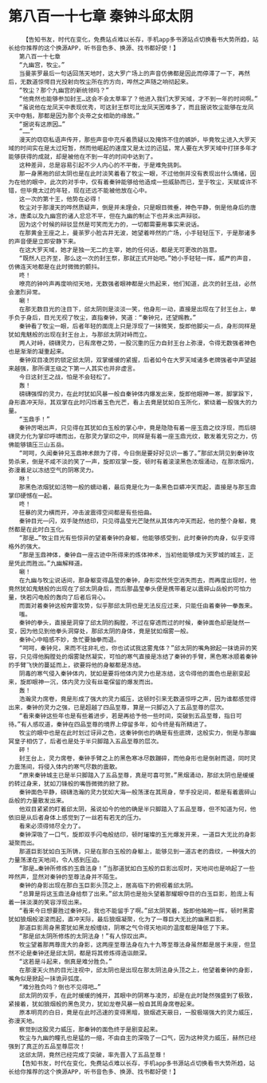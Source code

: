 # 第八百一十七章 秦钟斗邱太阴
        【告知书友，时代在变化，免费站点难以长存，手机app多书源站点切换看书大势所趋，站长给你推荐的这个换源APP，听书音色多、换源、找书都好使！】
       第八百一十七章
       “九幽宫，牧尘。”
       当曼荼罗最后一句话回荡天地时，这大罗广场上的声音仿佛都是因此而停滞了一下，再然后，无数道惊愕目光投射向牧尘所在的方向，哗然之声随之响彻起来。
       “牧尘？那个九幽宫的新统领吗？”
       “他竟然也能够参加封王…这会不会太草率了？他进入我们大罗天域，才不到一年的时间啊。”
       “虽说他在龙凤天中表现优秀，可这封王祭可比龙凤天困难多了，而且据说牧尘能够在龙凤天中夺魁，那都是因为那个炎帝之女相助的缘故。”
       “据说有这原因…”
       “……”
       漫天的窃窃私语声传开，那些声音中充斥着质疑以及掩饰不住的嫉妒，毕竟牧尘进入大罗天域的时间实在是太过短暂，然而他崛起的速度又是太过的迅猛，常人要在大罗天域中打拼多年才能够获得的成就，却是被他在不到一年的时间中达到了。
       这种差异，总是容易引起不少人内心的不平衡，于是难免挑刺。
       那一身黑袍的邱太阴也是在此时淡笑着看了牧尘一眼，不过他倒并没有表现出什么情绪，因为在他的眼中，此次的对手中，仅有着秦钟能够给他造成一些威胁而已，至于牧尘，天赋或许不错，但毕竟太过的年轻，现在还远不能被他放在心中。
       这一次的第十王，他势在必得！
       牧尘对于那漫天的哗然质疑声，倒是并未理会，只是眼目微垂，神色平静，倒是他身后的唐冰，唐柔以及九幽宫的诸人忿忿不平，但在九幽的制止下也并未出声辩驳。
       因为这个时候的辩驳显然是可笑而无力的，一切都需要用事实来说话。
       在那黄金王座之上，曼荼罗小脸古井无波，她望着哗然的广场，小手轻轻压下，于是那诸多的声音便是立即安静下来。
       在这大罗天域，她才是独一无二的主宰，她的任何话，都是无可更改的旨意。
       “既然人已齐至，那么这一次的封王祭，那就正式开始吧。”她小手轻轻一挥，威严的声音，仿佛连天地都是在此时微微的颤抖。
       咚！
       嘹亮的钟吟声再度响彻天地，无数强者眼神都是火热起来，他们知道，此次的封王战，必然会激烈异常。
       唰！
       在那无数目光的注目下，邱太阴则是淡淡一笑，他身形一动，直接是出现在了封王台上，单手负于身后，目光无视了牧尘，直指秦钟，笑道：“秦钟兄，还望赐教。”
       秦钟看了牧尘一眼，后者年轻的面庞上只是浮现了一抹微笑，旋即他脚尖一点，身形同样是犹如鬼魅般的出现在封王台上，与那邱太阴对峙而立。
       两人对峙，磅礴灵力，已有席卷之势，一股沉重的压力自封王台上弥漫，令得无数强者神色也是渐渐的凝重起来。
       秦钟双目凌厉的锁定邱太阴，双掌缓缓的紧握，后者如今在大罗天域诸多老牌强者中声望越来越强，那所谓王级之下第一人其实也并非虚言。
       今日这封王之战，怕是不会轻松了。
       轰！
       磅礴强悍的灵力，在此时犹如风暴一般自秦钟体内爆发出来，旋即他眼神一寒，脚掌跺下，身形直冲天际，其双掌在此时闪烁着玉色光芒，看上去竟是犹如白玉所化，萦绕着一股强大的力量。
       “玉鼎手！”
       秦钟厉喝出声，只见得在其犹如白玉般的掌心中，竟是隐隐有着一座玉鼎之纹浮现，而后磅礴灵力化为掌印呼啸而出，在那灵力掌印之中，同样是有着一座玉鼎光纹，散发着无穷之力，仿佛能够镇压三山五岳。
       “呵呵，久闻秦钟兄玉鼎神术颇为了得，今日倒是要好好见识一番了。”那邱太阴见到秦钟攻势杀来，倒是不咸不淡的笑了一声，旋即双掌一旋，顿时有着滚滚黑色浓烟涌动，在那浓烟内，弥漫着足以冻结空气的阴寒灵力。
       咻！
       那黑色浓烟犹如活物一般的蠕动着，最后竟是化为一条黑色巨蟒冲天而起，直接是与那玉鼎掌印硬憾在一起。
       咚！
       狂暴的灵力横而开，冲击波震得空间都是有些扭曲。
       秦钟目光一闪，双手陡然结印，只见得晶莹光芒陡然从其体内冲天而起，他的整个身躯，竟然都是在此时白玉化。
       “那是…”牧尘目光有些惊异的望着秦钟的身躯，他能够感受到，此时秦钟的肉身，似乎变得格外的强大。
       “那是玉鼎神体，秦钟自一座古迹中所得来的炼体神术，当初他能够成为天罗城的城主，正是凭此而胜出。”九幽解释道。
       唰！
       在九幽与牧尘说话间，那身躯变得晶莹的秦钟，身形突然凭空消失而去，而再度出现时，他竟然犹如鬼魅般的出现在了邱太阴身后，而后那晶莹拳头便是携带着足以震碎山岳般的可怕力量，快若闪电般的轰向了后者后背心。
       而面对着秦钟这般奔雷攻势，似乎那邱太阴也是无法反应过来，只能任由着秦钟一拳轰来。
       嗤。
       秦钟的拳头，直接是洞穿了邱太阴的胸膛，不过在穿透而过的时候，秦钟面色却是陡然一变，因为他见到他拳头洞穿处，那邱太阴的身体，竟是犹如烟雾一般。
       秦钟心中暗感不妙，急忙要抽拳而退。
       “呵呵，秦钟兄，来而不往非礼也，你也试试我这雾鬼体？”邱太阴的嘴角掀起一抹诡异的笑容，只见得他胸膛处的烟雾陡然凝实，可怕的寒气直接是冻结了秦钟的手臂，黑色寒冰顺着秦钟的手臂飞快的蔓延而上，欲要将他的身躯都是冻结。
       阴毒的寒气侵入秦钟体内，犹如是要将他体内灵力也是冻结，这令得他的面色也是剧变起来，旋即眼神一沉，体内灵力没有丝毫保留的爆发而出。
       轰！
       浩瀚灵力席卷，竟是形成了强大的灵力威压，这顿时引来无数道惊呼之声，因为谁都感觉得出来，秦钟的灵力之强，已是超越了四品至尊，算是一只脚迈入了五品至尊的层次。
       “看来秦钟这些年也是有些着进步，若是再给予他一些时间，突破到五品至尊，指日可待。”有人感叹道，秦钟在四品至尊的境界上停留多年，如今终是有所精进了。
       牧尘的眼中也是在此时划过讶异之色，这秦钟倒也的确是有些底牌，这般实力，倒是与那幽冥皇子相仿了，后者也是处于半只脚踏入五品至尊的层次。
       砰！
       封王台上，灵力席卷，秦钟手臂之上的黑色寒冰尽数蹦碎，而他身形也是倒射而退，同时灵力震荡间，将侵入体内的寒气尽数的震散。
       “原来秦钟城主已是半只脚踏入了五品至尊，真是可喜可贺。”黑烟涌动，那邱太阴也是缓缓的转过身来，犹如刀锋般的嘴唇微微的掀了掀。
       秦钟面色平静，磅礴浩瀚的灵力犹如大海一般荡漾在其周身，举手投足间，都是有着震碎山岳般的力量散发出来。
       他双目紧紧的盯着邱太阴，虽说如今的他的确是半只脚踏入了五品至尊，但不知道为何，他依旧是从后者身体上感觉到了一丝若有若无的压力。
       看来必须得倾尽全力了。
       秦钟深吸了一口气，旋即双手闪电般结印，顿时璀璨的玉光爆发开来，一道巨大无比的身影凝聚而出。
       那道巨影犹如白玉所铸，只是在那白玉般的身躯上，能够见到一道古老的鼎纹，一种强大的力量荡漾在天地间，令人感到压迫。
       “那是…秦钟所修炼的玉鼎法身！”当那道犹如白玉般的巨影出现时，天地间也是响起了一些哗然声，显然对秦钟的至尊法身并不陌生。
       秦钟的身影出现在那白玉巨影头顶之上，居高临下的俯视着邱太阴。
       “总算是将这玉鼎法身给祭了出来。”邱太阴也是抬头望着那耀眼夺目的白玉巨影，脸庞上有着一抹淡漠的笑容浮现出来。
       “看来今日想要胜过秦钟兄，我也不能留手了啊。”邱太阴笑着，旋即他袖袍一挥，顿时黑雾犹如狼烟般滚滚而起，直冲天际，最后狼烟凝聚，化为了一尊巨大无比的幽黑巨影。
       那道巨影周身黑雾犹如黑龙般缠绕，阴寒之气令得天地间的温度都是降低了下来。
       “那是邱太阴所修炼的太阴法身！”有人惊叹出声。
       牧尘望着那两尊庞大的身影，这两座至尊法身在九十九等至尊法身虽然都是居于末座，但显然不论是秦钟还是邱太阴，都是将其修炼得造诣颇深。
       “这若是斗起来，倒真是难分胜负。”
       在那漫天火热的目光注视中，邱太阴也是出现在那太阴法身头顶之上，他望着秦钟的身影，嘴角似是掀起一抹诡异弧度。
       “难分胜负吗？倒也不见得吧…”
       邱太阴的双手，在此时缓缓的摊开，其眼中的阴寒与凌厉，却是在此时陡然强盛到了极致，紧接着，犹如狼烟般的黑色灵力，犹如龙卷风暴一般自其周身席卷起来。
       原本明亮的白日，竟是在此时迅速的变得黑暗，狼烟遮天蔽日，一股极端强大的灵力威压，弥漫天地。
       察觉到这股灵力威压，那秦钟的面色终于是剧变起来。
       牧尘与九幽的瞳孔也是猛的一缩，不由自主的深吸了一口气，因为这种灵力威压，赫然已经强到了真正的五品至尊层次！
       这邱太阴，竟然已经完成了突破，率先晋入了五品至尊！
       【告知书友，时代在变化，免费站点难以长存，手机app多书源站点切换看书大势所趋，站长给你推荐的这个换源APP，听书音色多、换源、找书都好使！】